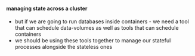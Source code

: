 #### managing state across a cluster

 * but if we are going to run databases inside containers - we need a tool that can schedule data-volumes as well as tools that can schedule containers
 * we should be using these tools together to manage our stateful processes alongside the stateless ones
 